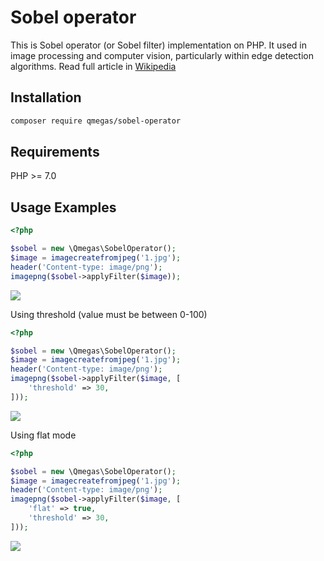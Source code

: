 Sobel operator
==============
This is Sobel operator (or Sobel filter) implementation on PHP. It used in image processing and computer vision, particularly within edge detection algorithms.
Read full article in [Wikipedia](https://en.wikipedia.org/wiki/Sobel_operator)

Installation
------------
```bash
composer require qmegas/sobel-operator
```

Requirements
------------
PHP >= 7.0

Usage Examples
--------------
```php
<?php

$sobel = new \Qmegas\SobelOperator();
$image = imagecreatefromjpeg('1.jpg');
header('Content-type: image/png');
imagepng($sobel->applyFilter($image));
```
<img src="/qmegas/sobel-operator/images/1.jpg">

Using threshold (value must be between 0-100)
```php
<?php

$sobel = new \Qmegas\SobelOperator();
$image = imagecreatefromjpeg('1.jpg');
header('Content-type: image/png');
imagepng($sobel->applyFilter($image, [
	'threshold' => 30,
]));
```
<img src="/qmegas/sobel-operator/images/2.jpg">

Using flat mode
```php
<?php

$sobel = new \Qmegas\SobelOperator();
$image = imagecreatefromjpeg('1.jpg');
header('Content-type: image/png');
imagepng($sobel->applyFilter($image, [
	'flat' => true,
	'threshold' => 30,
]));
```
<img src="/qmegas/sobel-operator/images/3.jpg">